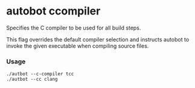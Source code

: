 # autobot ccompiler

Specifies the C compiler to be used for all build steps.

This flag overrides the default compiler selection and instructs autobot to invoke the given executable when compiling source files.

### Usage

```shell
./autbot --c-compiler tcc
./autbot --cc clang
```
